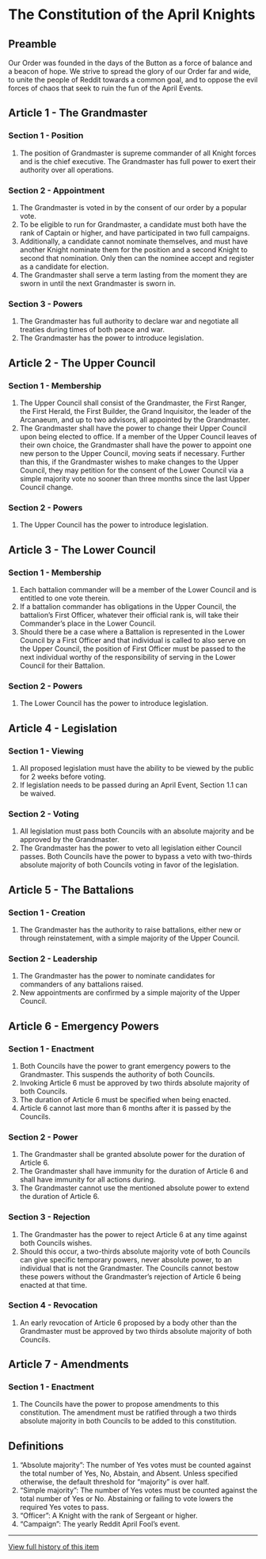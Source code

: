 [Version: 2.6]: #

# The Constitution of the April Knights

## Preamble
Our Order was founded in the days of the Button as a force of balance and a beacon of hope. We strive to spread the glory of our Order far and wide, to unite the people of Reddit towards a common goal, and to oppose the evil forces of chaos that seek to ruin the fun of the April Events.

## Article 1 - The Grandmaster

### Section 1 - Position
1. The position of Grandmaster is supreme commander of all Knight forces and is the chief executive. The Grandmaster has full power to exert their authority over all operations.

### Section 2 - Appointment
1. The Grandmaster is voted in by the consent of our order by a popular vote.
2. To be eligible to run for Grandmaster, a candidate must both have the rank of Captain or higher, and have participated in two full campaigns.
3. Additionally, a candidate cannot nominate themselves, and must have another Knight nominate them for the position and a second Knight to second that nomination. Only then can the nominee accept and register as a candidate for election.
3. The Grandmaster shall serve a term lasting from the moment they are sworn in until the next Grandmaster is sworn in.

### Section 3 - Powers
1. The Grandmaster has full authority to declare war and negotiate all treaties during times of both peace and war.
2. The Grandmaster has the power to introduce legislation.

## Article 2 - The Upper Council

### Section 1 - Membership
1. The Upper Council shall consist of the Grandmaster, the First Ranger, the First Herald, the First Builder, the Grand Inquisitor, the leader of the Arcanaeum, and up to two advisors, all appointed by the Grandmaster.
2. The Grandmaster shall have the power to change their Upper Council upon being elected to office. If a member of the Upper Council leaves of their own choice, the Grandmaster shall have the power to appoint one new person to the Upper Council, moving seats if necessary. Further than this, if the Grandmaster wishes to make changes to the Upper Council, they may petition for the consent of the Lower Council via a simple majority vote no sooner than three months since the last Upper Council change.

### Section 2 - Powers
1. The Upper Council has the power to introduce legislation.

## Article 3 - The Lower Council

### Section 1 - Membership
1. Each battalion commander will be a member of the Lower Council and is entitled to one vote therein.
2. If a battalion commander has obligations in the Upper Council, the battalion’s First Officer, whatever their official rank is, will take their Commander’s place in the Lower Council.
3. Should there be a case where a Battalion is represented in the Lower Council by a First Officer and that individual is called to also serve on the Upper Council, the position of First Officer must be passed to the next individual worthy of the responsibility of serving in the Lower Council for their Battalion.

### Section 2 - Powers
1. The Lower Council has the power to introduce legislation.

## Article 4 - Legislation

### Section 1 - Viewing
1. All proposed legislation must have the ability to be viewed by the public for 2 weeks before voting.
2. If legislation needs to be passed during an April Event, Section 1.1 can be waived.

### Section 2 - Voting
1. All legislation must pass both Councils with an absolute majority and be approved by the Grandmaster.
2. The Grandmaster has the power to veto all legislation either Council passes. Both Councils have the power to bypass a veto with two-thirds absolute majority of both Councils voting in favor of the legislation.

## Article 5 - The Battalions

### Section 1 - Creation
1. The Grandmaster has the authority to raise battalions, either new or through reinstatement, with a simple majority of the Upper Council.

### Section 2 - Leadership
1. The Grandmaster has the power to nominate candidates for commanders of any battalions raised.
2. New appointments are confirmed by a simple majority of the Upper Council.

## Article 6 - Emergency Powers

### Section 1 - Enactment
1. Both Councils have the power to grant emergency powers to the Grandmaster. This suspends the authority of both Councils.
2. Invoking Article 6 must be approved by two thirds absolute majority of both Councils.
3. The duration of Article 6 must be specified when being enacted.
4. Article 6 cannot last more than 6 months after it is passed by the Councils.

### Section 2 - Power
1. The Grandmaster shall be granted absolute power for the duration of Article 6.
2. The Grandmaster shall have immunity for the duration of Article 6 and shall have immunity for all actions during.
3. The Grandmaster cannot use the mentioned absolute power to extend the duration of Article 6.

### Section 3 - Rejection
1. The Grandmaster has the power to reject Article 6 at any time against both Councils wishes.
2. Should this occur, a two-thirds absolute majority vote of both Councils can give specific temporary powers, never absolute power, to an individual that is not the Grandmaster. The Councils cannot bestow these powers without the Grandmaster’s rejection of Article 6 being enacted at that time.

### Section 4 - Revocation
1. An early revocation of Article 6 proposed by a body other than the Grandmaster must be approved by two thirds absolute majority of both Councils.

## Article 7 - Amendments

### Section 1 - Enactment
1. The Councils have the power to propose amendments to this constitution. The amendment must be ratified through a two thirds absolute majority in both Councils to be added to this constitution.

## Definitions

1. “Absolute majority”: The number of Yes votes must be counted against the total number of Yes, No, Abstain, and Absent. Unless specified otherwise, the default threshold for “majority” is over half.
2. “Simple majority”: The number of Yes votes must be counted against the total number of Yes or No. Abstaining or failing to vote lowers the required Yes votes to pass.
3. “Officer”: A Knight with the rank of Sergeant or higher.
4. “Campaign”: The yearly Reddit April Fool’s event.

---
[View full history of this item](https://github.com/Szeraax/Legislature/commits/main/Statutes/Constitution.md)
